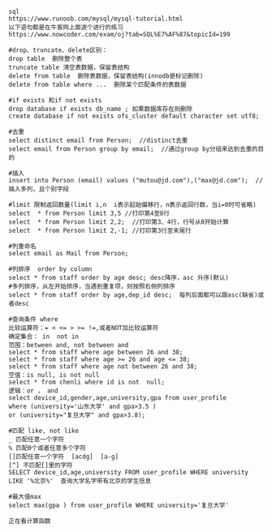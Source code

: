     sql
    https://www.runoob.com/mysql/mysql-tutorial.html
    以下语句都是在牛客网上面逐个进行的练习
    https://www.nowcoder.com/exam/oj?tab=SQL%E7%AF%87&topicId=199

    #drop、truncate、delete区别：
    drop table  删除整个表
    truncate table 清空表数据，保留表结构
    delete from table  删除表数据，保留表结构(innodb是标记删除)
    delete from table where ...  删除某个匹配条件的表数据

    #if exists 和if not exists 
    drop database if exists db_name ; 如果数据库存在则删除
    create database if not exists ofs_cluster default character set utf8; 
    
    #去重
    select distinct email from Person;  //distinct去重
    select email from Person group by email;  //通过group by分组来达到去重的目的

    #插入
    insert into Person (email) values ("mutou@jd.com"),("max@jd.com");  //插入多列，且个别字段

    #limit 限制返回数量(limit i,n  i表示起始偏移行，n表示返回行数，当i=0时可省略) select  * from Person limit 3,5 //打印第4至8行
    select  * from Person limit 2,2;  //打印第3、4行，行号从0开始计算
    select  * from Person limit 2,-1; //打印第3行至末尾行

    #列重命名
    select email as Mail from Person;

    #列排序  order by column
    select * from staff order by age desc; desc降序，asc 升序(默认)
    #多列排序，从左开始排序，当遇到重复项，则按照右侧列排序
    select * from staff order by age,dep_id desc;  每列后面都可以跟asc(缺省)或者desc

    #查询条件 where 
    比较运算符：= < <= > >= !=,或者NOT加比较运算符
    确定集合： in  not in
    范围：between and, not between and
    select * from staff where age between 26 and 38;
    select * from staff where age >= 26 and age <= 38;
    select * from staff where age not between 26 and 38;
    空值：is null, is not null
    select * from chenli where id is not  null;
    逻辑：or ， and
    select device_id,gender,age,university,gpa from user_profile
    where (university='山东大学' and gpa>3.5 )
    or (university="复旦大学" and gpa>3.8);

    #匹配 like, not like
    _ 匹配任意一个字符
    % 匹配0个或者任意多个字符
    []匹配任意一个字符  [acdg]  [a-g]
    [^] 不匹配[]里的字符
    SELECT device_id,age,university FROM user_profile WHERE university LIKE '%北京%'  查询大学名字带有北京的学生信息
    
    #最大值max
    select max(gpa ) from user_profile WHERE university='复旦大学'
    
    正在看计算函数
    
    
    